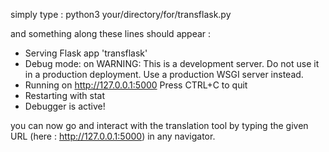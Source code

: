 simply type :
python3 your/directory/for/transflask.py

and something along these lines should appear :
 * Serving Flask app 'transflask'
 * Debug mode: on
WARNING: This is a development server. Do not use it in a production deployment. Use a production WSGI server instead.
 * Running on http://127.0.0.1:5000
Press CTRL+C to quit
 * Restarting with stat
 * Debugger is active!

you can now go and interact with the translation tool by typing the given URL (here : http://127.0.0.1:5000) in any navigator.
